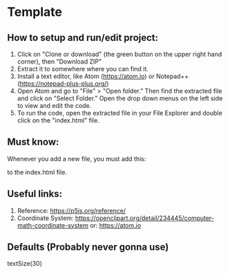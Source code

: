 # Template
## How to setup and run/edit project:
1. Click on "Clone or download" (the green button on the upper right hand corner), then "Download ZIP"
2. Extract it to somewhere where you can find it.
3. Install a text editor, like Atom (https://atom.io) or Notepad++ (https://notepad-plus-plus.org/)
4. Open Atom and go to "File" > "Open folder." Then find the extracted file and click on "Select Folder." Open the drop down menus on the left side to view and edit the code.
5. To run the code, open the extracted file in your File Explorer and double click on the "index.html" file.
## Must know:
Whenever you add a new file, you must add this:
> <script language="javascript" type="text/javascript" src="NewFileName.js"></script>
to the index.html file.
## Useful links:
1. Reference: https://p5js.org/reference/
2. Coordinate System: https://openclipart.org/detail/234445/computer-math-coordinate-system
or: https://atom.io
## Defaults (Probably never gonna use)
textSize(30)
